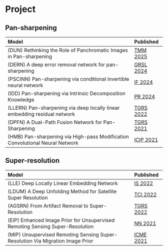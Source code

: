 # Project


## Pan-sharpening 
|Model |Published |
|:-----|:---------|
|(DUN) Rethinking the Role of Panchromatic Images in Pan-sharpening| [TMM 2025](https://github.com/jiaming-wang/Project/tree/main/PS/DUN)|
|(DERN) A deep error removal network for pan-sharpening| [GRSL 2024](https://github.com/jiaming-wang/Project/tree/main/PS/DERN)|
|(PSCINN) Pan-sharpening via conditional invertible neural network| [IF 2024](https://github.com/jiaming-wang/Project/tree/main/PS/PSCINN)|
|(IDD) Pan-sharpening via Intrinsic Decomposition Knowledge| [PR 2024](https://github.com/jiaming-wang/Project/tree/main/PS/IDD)|
|(LLERN) Pan-sharpening via deep locally linear embedding residual network| [TGRS 2022](https://github.com/jiaming-wang/Project/tree/main/PS/LLERN)|
|(DPFN) A Dual-Path Fusion Network for Pan-Sharpening| [TGRS 2021](https://github.com/jiaming-wang/Project/tree/main/PS/DPFN)|
|(HMB) Pan-sharpening via High-pass Modification Convolutional Neural Network| [ICIP 2021](https://github.com/jiaming-wang/Project/tree/main/PS/DPFN)|

## Super-resolution
|Model |Published |
|:-----|:---------|
|(LLE) Deep Locally Linear Embedding Network| [IS 2022](https://github.com/jiaming-wang/Project/tree/main/SR/LLE)|
|(LDUM) A Deep Unfolding Method for Satellite Super Resolution | [TCI 2022](https://github.com/jiaming-wang/Project/tree/main/SR/LDUM)|
|(AGSRN) From Artifact Removal to Super-Resolution| [TGRS 2022](https://github.com/jiaming-wang/Project/tree/main/SR/ARSGN)|
|(EIP) Enhanced Image Prior for Unsupervised Remoting Sensing Super-Resolution | [NN 2021](https://github.com/jiaming-wang/Project/tree/main/SR/EIP)|
|(MIP) Unsupervised Remoting Sensing Super-Resolution Via Migration Image Prior| [ICME 2021](https://github.com/jiaming-wang/Project/tree/main/SR/EIP)|

